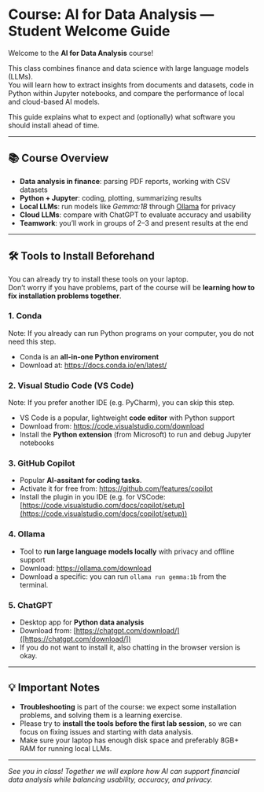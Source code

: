 # Course: AI for Data Analysis — Student Welcome Guide

Welcome to the **AI for Data Analysis** course!  

This class combines finance and data science with large language models (LLMs).  
You will learn how to extract insights from documents and datasets, code in Python within Jupyter notebooks, and compare the performance of local and cloud-based AI models.  

This guide explains what to expect and (optionally) what software you should install ahead of time.

---

## 📚 Course Overview

- **Data analysis in finance**: parsing PDF reports, working with CSV datasets  
- **Python + Jupyter**: coding, plotting, summarizing results  
- **Local LLMs**: run models like *Gemma:1B* through [Ollama](https://ollama.com) for privacy  
- **Cloud LLMs**: compare with ChatGPT to evaluate accuracy and usability  
- **Teamwork**: you’ll work in groups of 2–3 and present results at the end  

---

## 🛠️ Tools to Install Beforehand

You can already try to install these tools on your laptop.  
Don’t worry if you have problems, part of the course will be **learning how to fix installation problems together**.
 

### 1. **Conda**
Note: If you already can run Python programs on your computer, you do not need this step.

- Conda is an **all-in-one Python enviroment** 
- Download at: [https://docs.conda.io/en/latest/
](https://docs.conda.io/en/latest/)  


### 2. **Visual Studio Code (VS Code)**
Note: If you prefer another IDE (e.g. PyCharm), you can skip this step.

- VS Code is a popular, lightweight **code editor** with Python support  
- Download from: [https://code.visualstudio.com/download
](https://code.visualstudio.com/download
)  
- Install the **Python extension** (from Microsoft) to run and debug Jupyter notebooks  


### 3. **GitHub Copilot**
- Popular **AI-assitant for coding tasks**. 
- Activate it for free from: [https://github.com/features/copilot
](https://github.com/features/copilot
)  
- Install the plugin in you IDE (e.g. for VSCode: [https://code.visualstudio.com/docs/copilot/setup](https://code.visualstudio.com/docs/copilot/setup))


### 4. **Ollama**
- Tool to **run large language models locally** with privacy and offline support  
- Download: [https://ollama.com/download
](https://ollama.com/download
)  
- Download a specific: you can run `ollama run gemma:1b` from the terminal.  


### 5. **ChatGPT**
- Desktop app for **Python data analysis**  
- Download from: [https://chatgpt.com/download/]([https://chatgpt.com/download/])
- If you do not want to install it, also chatting in the browser version is okay. 


---

## 💡 Important Notes

- **Troubleshooting** is part of the course: we expect some installation problems, and solving them is a learning exercise.  
- Please try to **install the tools before the first lab session**, so we can focus on fixing issues and starting with data analysis.  
- Make sure your laptop has enough disk space and preferably 8GB+ RAM for running local LLMs.  

---

*See you in class! Together we will explore how AI can support financial data analysis while balancing usability, accuracy, and privacy.*
